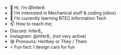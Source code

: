 - 👋 Hi, I’m @Infer8
- 👀 I’m interested in Mechanical stuff & coding (obvs)
- 🌱 I’m currently learning BTEC Information Tech
- 📫 How to reach me;
- Discord: Infer8_
- Instagram: @infer8_ (not very active) 
- 😄 Pronouns: He/they or They / Them
- ⚡ Fun fact: I design cars for fun

<!---
Infer8/Infer8 is a ✨ special ✨ repository because its `README.md` (this file) appears on your GitHub profile.
You can click the Preview link to take a look at your changes.
--->

